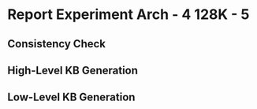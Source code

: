# Report Experiment Arch - 4 128K - 5

## Consistency Check

## High-Level KB Generation

## Low-Level KB Generation
